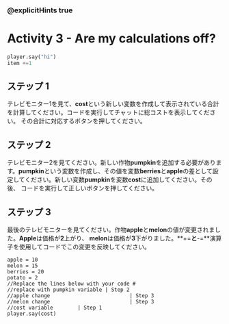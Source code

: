 ### @explicitHints true

# Activity 3 - Are my calculations off?

```python
player.say("hi")
item +=1
```

## ステップ 1
テレビモニター1を見て、**cost**という新しい変数を作成して表示されている合計を計算してください。コードを実行してチャットに総コストを表示してください。
その合計に対応するボタンを押してください。

## ステップ 2
テレビモニター2を見てください。新しい作物**pumpkin**を追加する必要があります。**pumpkin**という変数を作成し、その値を変数**berries**と**apple**の差として設定してください。新しい変数**pumpkin**を変数**cost**に追加してください。その後、
コードを実行して正しいボタンを押してください。

## ステップ 3 
最後のテレビモニターを見てください。作物**apple**と**melon**の値が変更されました。**Apple**は価格が**2**上がり、
**melon**は価格が**3**下がりました。**+=**と**-=**演算子を使用してコードでこの変更を反映してください。

```template
apple = 10
melon = 15
berries = 20
potato = 2
//Replace the lines below with your code #
//replace with pumpkin variable | Step 2
//apple change                          | Step 3
//melon change                          | Step 3
//cost variable        | Step 1
player.say(cost)
``` 
